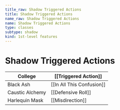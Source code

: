 ```yaml
---
title_raw: Shadow Triggered Actions
title: Shadow Triggered Actions
name_raw: Shadow Triggered Actions
name: Shadow Triggered Actions
type: classes
subtype: shadow
kind: 1st-level features
---
```


# Shadow Triggered Actions

| College         | [[Triggered Action]]      |
| --------------- | ------------------------- |
| Black Ash       | [[In All This Confusion]] |
| Caustic Alchemy | [[Defensive Roll]]        |
| Harlequin Mask  | [[Misdirection]]          |
